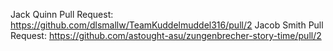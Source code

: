 Jack Quinn Pull Request: https://github.com/dlsmallw/TeamKuddelmuddel316/pull/2
Jacob Smith Pull Request: https://github.com/astought-asu/zungenbrecher-story-time/pull/2
